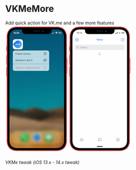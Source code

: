 # VKMeMore
Add quick action for VK.me and a few more features
![Preview](/vkme.png)![Preview](/vkme1.png)
###### VKMe tweak (iOS 13.x - 14.x tweak)

